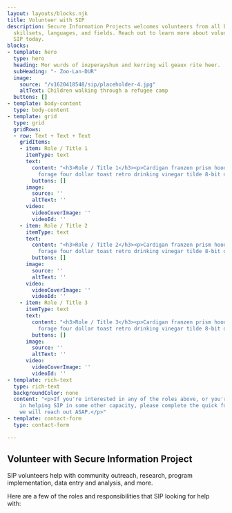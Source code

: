```yaml
---
layout: layouts/blocks.njk
title: Volunteer with SIP
description: Secure Information Projects welcomes volunteers from all backgrounds,
  skillsets, languages, and fields. Reach out to learn more about volunteering with
  SIP today.
blocks:
- template: hero
  type: hero
  heading: Mor wurds of inzperayshun and kerring wil geaux rite heer.
  subHeading: "- Zoo-Lan-DUR"
  image:
    source: "/v1620418548/sip/placeholder-4.jpg"
    altText: Children walking through a refugee camp
  buttons: []
- template: body-content
  type: body-content
- template: grid
  type: grid
  gridRows:
  - row: Text + Text + Text
    gridItems:
    - item: Role / Title 1
      itemType: text
      text:
        content: "<h3>Role / Title 1</h3><p>Cardigan franzen prism hoodie. Yr direct trade banjo, bushwick
          forage four dollar toast retro drinking vinegar tilde 8-bit distillery.</p>"
        buttons: []
      image:
        source: ''
        altText: ''
      video:
        videoCoverImage: ''
        videoId: ''
    - item: Role / Title 2
      itemType: text
      text:
        content: "<h3>Role / Title 2</h3><p>Cardigan franzen prism hoodie. Yr direct trade banjo, bushwick
          forage four dollar toast retro drinking vinegar tilde 8-bit distillery.</p>"
        buttons: []
      image:
        source: ''
        altText: ''
      video:
        videoCoverImage: ''
        videoId: ''
    - item: Role / Title 3
      itemType: text
      text:
        content: "<h3>Role / Title 3</h3><p>Cardigan franzen prism hoodie. Yr direct trade banjo, bushwick
          forage four dollar toast retro drinking vinegar tilde 8-bit distillery.</p>"
        buttons: []
      image:
        source: ''
        altText: ''
      video:
        videoCoverImage: ''
        videoId: ''
- template: rich-text
  type: rich-text
  backgroundColor: none
  content: "<p>If you're interested in any of the roles above, or you're interested
    in helping SIP in some other capacity, please complete the quick form below and
    we will reach out ASAP.</p>"
- template: contact-form
  type: contact-form

---
```

## Volunteer with Secure Information Project

SIP volunteers help with community outreach, research, program implementation, data entry and analysis, and more.

Here are a few of the roles and responsibilities that SIP looking for help with:
